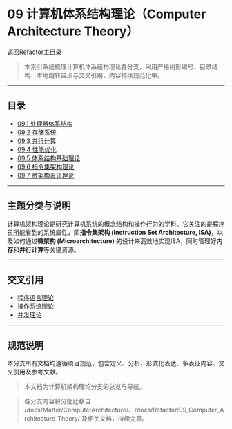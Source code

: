 # 09 计算机体系结构理论（Computer Architecture Theory）
[返回Refactor主目录](../README.md)

> 本索引系统梳理计算机体系结构理论各分支，采用严格树形编号、目录结构、本地跳转锚点与交叉引用，内容持续规范化中。

---

## 目录

- [09.1 处理器体系结构](./01_Processor_Architecture/README.md)
- [09.2 存储系统](./02_Memory_Systems/README.md)
- [09.3 并行计算](./03_Parallel_Computing/README.md)
- [09.4 性能优化](./04_Performance_Optimization/README.md)
- [09.5 体系结构基础理论](./09.1.01_计算机体系结构基础理论.md)
- [09.6 指令集架构理论](./09.1.02_指令集架构理论.md)
- [09.7 微架构设计理论](./09.1.03_微架构设计理论.md)

---

## 主题分类与说明

计算机架构理论是研究计算机系统的概念结构和操作行为的学科。它关注的是程序员所能看到的系统属性，即**指令集架构 (Instruction Set Architecture, ISA)**，以及如何通过**微架构 (Microarchitecture)** 的设计来高效地实现ISA，同时管理好**内存**和**并行计算**等关键资源。

---

## 交叉引用

- [程序语言理论](../08_Programming_Language_Theory/README.md)
- [操作系统理论](../10_Operating_System_Theory/README.md)
- [并发理论](../11_Concurrency_Theory/README.md)

---

## 规范说明

本分支所有文档均遵循项目规范，包含定义、分析、形式化表达、多表征内容、交叉引用及参考文献。

> 本文档为计算机架构理论分支的总览与导航。

> 各分支内容将分批迁移自 /docs/Matter/ComputerArchitecture/、/docs/Refactor/09_Computer_Architecture_Theory/ 及相关文档，持续完善。
